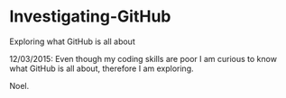 # Investigating-GitHub
Exploring what GitHub is all about

12/03/2015:
Even though my coding skills are poor I am curious to know what GitHub is all about, therefore I am exploring.

Noel.
